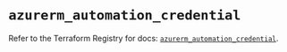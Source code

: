 # `azurerm_automation_credential`

Refer to the Terraform Registry for docs: [`azurerm_automation_credential`](https://registry.terraform.io/providers/hashicorp/azurerm/3.115.0/docs/resources/automation_credential).
